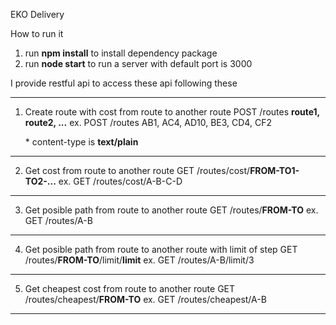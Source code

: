 EKO Delivery

How to run it
1. run **npm install** to install dependency package
2. run **node start** to run a server with default port is 3000

I provide restful api to access these api following these
***
1. Create route with cost from route to another route
POST /routes
  **route1, route2, ...**
ex.
POST /routes
AB1, AC4, AD10, BE3, CD4, CF2

    \* content-type is **text/plain**
***
2. Get cost from route to another route
GET /routes/cost/**FROM-TO1-TO2-...**
ex.
GET /routes/cost/A-B-C-D
***
3. Get posible path from route to another route
GET /routes/**FROM-TO**
ex.
GET /routes/A-B
***
4. Get posible path from route to another route with limit of step
GET /routes/**FROM-TO**/limit/**limit**
ex.
GET /routes/A-B/limit/3
***
5. Get cheapest cost from route to another route
GET /routes/cheapest/**FROM-TO**
ex.
GET /routes/cheapest/A-B
***